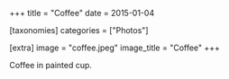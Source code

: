 +++
title = "Coffee"
date = 2015-01-04

[taxonomies]
categories = ["Photos"]

[extra]
image = "coffee.jpeg"
image_title = "Coffee"
+++

Coffee in painted cup.
